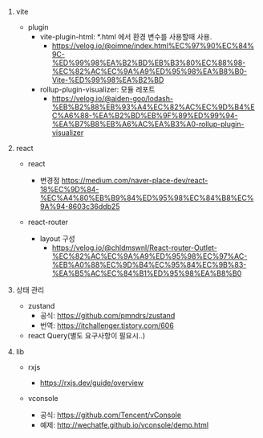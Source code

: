 1. vite

   - plugin
     - vite-plugin-html: \*.html 에서 환경 변수를 사용할때 사용.
       - https://velog.io/@oimne/index.html%EC%97%90%EC%84%9C-%ED%99%98%EA%B2%BD%EB%B3%80%EC%88%98-%EC%82%AC%EC%9A%A9%ED%95%98%EA%B8%B0-Vite-%ED%99%98%EA%B2%BD
     - rollup-plugin-visualizer: 모듈 레포트
       - https://velog.io/@aiden-goo/lodash-%EB%B2%88%EB%93%A4%EC%82%AC%EC%9D%B4%EC%A6%88-%EA%B2%BD%EB%9F%89%ED%99%94-%EA%B7%B8%EB%A6%AC%EA%B3%A0-rollup-plugin-visualizer

2. react

   - react
     - 변경점
       https://medium.com/naver-place-dev/react-18%EC%9D%84-%EC%A4%80%EB%B9%84%ED%95%98%EC%84%B8%EC%9A%94-8603c36ddb25
   - react-router

     - layout 구성
       - https://velog.io/@chldmswnl/React-router-Outlet-%EC%82%AC%EC%9A%A9%ED%95%98%EC%97%AC-%EB%A0%88%EC%9D%B4%EC%95%84%EC%9B%83-%EA%B5%AC%EC%84%B1%ED%95%98%EA%B8%B0

      <!-- https://github.com/easy-mock/easy-mock -->

3. 상태 관리

   - zustand
     - 공식: https://github.com/pmndrs/zustand
     - 번역: https://itchallenger.tistory.com/606
   - react Query(별도 요구사항이 필요시..)

4. lib

   - rxjs

     - https://rxjs.dev/guide/overview

   - vconsole
     - 공식: https://github.com/Tencent/vConsole
     - 예제: http://wechatfe.github.io/vconsole/demo.html
